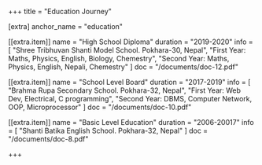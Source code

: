 +++
title = "Education Journey"

[extra]
anchor_name = "education"

[[extra.item]]
name = "High School Diploma"
duration = "2019-2020"
info = [
    "Shree Tribhuvan Shanti Model School. Pokhara-30, Nepal",
    "First Year: Maths, Physics, English, Biology, Chemestry",
    "Second Year: Maths, Physics, English, Nepali, Chemestry"
    ]
doc = "/documents/doc-12.pdf"

[[extra.item]]
name = "School Level Board"
duration = "2017-2019"
info = [
        "Brahma Rupa Secondary School. Pokhara-32, Nepal",
        "First Year: Web Dev, Electrical, C programming",
        "Second Year: DBMS, Computer Network, OOP, Microprocessor"
    ]
doc = "/documents/doc-10.pdf"

[[extra.item]]
name = "Basic Level Education"
duration = "2006-20017"
info = [
        "Shanti Batika English School. Pokhara-32, Nepal"
    ]
doc = "/documents/doc-8.pdf"

+++
